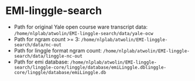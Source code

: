 # EMI-linggle-search

- Path for original Yale open course ware transcript data: `/home/nlplab/atwolin/EMI-linggle-search/data/yale-ocw`
- Path for ngram count >= 3: `/home/nlplab/atwolin/EMI-linggle-search/data/nc-out`
- Path for linggle format ngram count: `/home/nlplab/atwolin/EMI-linggle-search/data/linggle-nc-out`
- Path for emi database: `/home/nlplab/atwolin/EMI-linggle-search/linggle-core/linggle/database/emiLinggle.dblinggle-core/linggle/database/emiLinggle.db`
